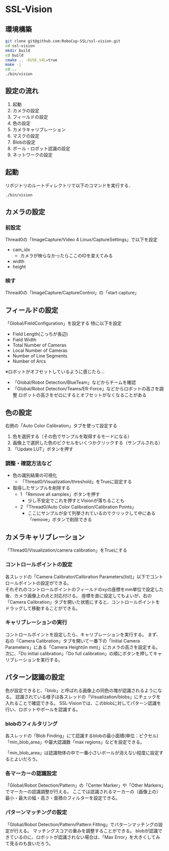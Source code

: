 # SSL-Vision

## 環境構築

```bash
git clone git@github.com:RoboCup-SSL/ssl-vision.git
cd ssl-vision
mkdir build
cd build
cmake .. -DUSE_V4L=true
make -j
cd ..
./bin/vision
```

## 設定の流れ

1. 起動
2. カメラの設定
3. フィールドの設定
4. 色の設定
5. カメラキャリブレーション
6. マスクの設定
7. Blobの設定
8. ボール・ロボット認識の設定
9. ネットワークの設定

## 起動

リポジトリのルートディレクトリで以下のコマンドを実行する．

```bash
./bin/vision
```

## カメラの設定

### 前設定

Thread0の「ImageCapture/Video 4 Linux/CaptureSettings」で以下を設定

- cam_idx
  - カメラが映らなかったらここのIDを変えてみる
- width
- height

### 映す

Thread0の「ImageCapture/CaptureControl」の「start capture」

## フィールドの設定

「Global/FieldConfiguration」を設定する
特に以下を設定

- Field Length(こっちが長辺)
- Field Width
- Total Number of Cameras
- Local Number of Cameras
- Number of Line Segments
- Number of Arcs

※ロボットがオフセットしているように感じたら...

- 「Global/Robot Detection/BlueTeam」などからチームを確認
- 「Global/Robot Detection/Teams/ER-Force」などからロボットの高さを調整
  ロボットの高さをゼロにするとオフセットがなくなることがある

## 色の設定

右側の「Auto Color Calibration」タブを使って設定する

1. 色を選択する（その色でサンプルを取得するモードになる）
2. 画像上で選択した色のピクセルをいくつかクリックする（サンプルされる）
3. 「Update LUT」ボタンを押す

### 調整・確認方法など

- 色の識別結果の可視化
  - 「Thread0/Visualization/threshold」をTrueに設定する
- 取得したサンプルを削除する
  - 1 「Remove all samples」ボタンを押す
    - 少し不安定でこれを押すとVisionが落ちることも
  - 2 「Thread0/Auto Color Calibration/Calibration Points」
    - ここにサンプルが全て列挙されているのでクリックして中にある「remove」ボタンで削除できる

## カメラキャリブレーション

「Thread0/Visualization/camera calibration」をTrueにする

### コントロールポイントの設定

各スレッドの「Camera Calibrator/Calibration Parameters(list)」以下でコントロールポイントの設定ができる。  
それぞれのコントロールポイントのフィールドのxyの座標をmm単位で設定した後、カメラ画像上の点と対応付ける。
座標を直に設定してもよいが、右の「Camera Calibration」タブを開いた状態にすると、コントロールポイントをドラッグして移動することができる。

### キャリブレーションの実行

コントロールポイントを設定したら、キャリブレーションを実行する。
まず、右の「Camera Calibration」タブを開いて一番下の「Initial Camera Parameters」にある「Camera Height(in mm)」にカメラの高さを設定する。
次に、「Do initial calibration」「Do full calibration」の順にボタンを押してキャリブレーションを実行する。

## パターン認識の設定

色が設定できると、「blob」と呼ばれる画像上の同色の塊が認識されるようになる。
認識されている様子は各スレッドの「Visualization/blobs」にチェックを入れることで確認できる。
SSL-Visionでは、このblobに対してパターン認識を行い、ロボットやボールを認識する。

### blobのフィルタリング

各スレッドの「Blob Finding」にて認識するblobの最小面積(単位：ピクセル)「min_blob_area」や最大認識数「max regions」などを設定できる。

「min_blob_area」は認識物体の中で一番小さいボールが消えない程度に設定するとよいだろう。

### 各マーカーの認識設定

「Global/Robot Detection/Pattern」の「Center Marker」や「Other Markers」でマーカーの認識調整が行える。
ここでは認識されるマーカーの（画像上の）最小・最大の幅・高さ・面積のフィルターを設定できる。

### パターンマッチングの設定

「Global/Robot Detection/Pattern/Pattern Fitting」でパターンマッチングの設定が行える。
マッチングスコアの重みを調整することができる。
blobが認識できているのに、ロボットが認識されない場合は、「Max Error」を大きくしてみて見るのも良いだろう。

